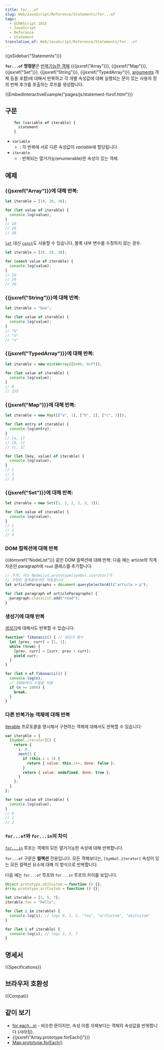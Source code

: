 ```yaml
---
title: for...of
slug: Web/JavaScript/Reference/Statements/for...of
tags:
  - ECMAScript 2015
  - JavaScript
  - Reference
  - Statement
translation_of: Web/JavaScript/Reference/Statements/for...of
---
```


{{jsSidebar("Statements")}}

**`for...of` 명령문**은 [반복가능한 객체](/ko/docs/Web/JavaScript/Reference/Iteration_protocols#iterable) ({{jsxref("Array")}}, {{jsxref("Map")}}, {{jsxref("Set")}}, {{jsxref("String")}}, {{jsxref("TypedArray")}}, [arguments](/ko/docs/Web/JavaScript/Reference/Functions/arguments) 객체 등을 포함)에 대해서 반복하고 각 개별 속성값에 대해 실행되는 문이 있는 사용자 정의 반복 후크를 호출하는 루프를 생성합니다.

{{EmbedInteractiveExample("pages/js/statement-forof.html")}}

## 구문

```js
    for (variable of iterable) {
      statement
    }
```

- `variable`
  - : 각 반복에 서로 다른 속성값이 *variable*에 할당됩니다.
- `iterable`
  - : 반복되는 열거가능(enumerable)한 속성이 있는 객체.

## 예제

### {{jsxref("Array")}}에 대해 반복:

```js
let iterable = [10, 20, 30];

for (let value of iterable) {
  console.log(value);
}
// 10
// 20
// 30
```

[`let`](/ko/docs/Web/JavaScript/Reference/Statements/let) 대신 [`const`](/ko/docs/Web/JavaScript/Reference/Statements/const)도 사용할 수 있습니다, 블록 내부 변수를 수정하지 않는 경우.

```js
let iterable = [10, 20, 30];

for (const value of iterable) {
  console.log(value);
}
// 10
// 20
// 30
```

### {{jsxref("String")}}에 대해 반복:

```js
let iterable = "boo";

for (let value of iterable) {
  console.log(value);
}
// "b"
// "o"
// "o"
```

### {{jsxref("TypedArray")}}에 대해 반복:

```js
let iterable = new Uint8Array([0x00, 0xff]);

for (let value of iterable) {
  console.log(value);
}
// 0
// 255
```

### {{jsxref("Map")}}에 대해 반복:

```js
let iterable = new Map([["a", 1], ["b", 2], ["c", 3]]);

for (let entry of iterable) {
  console.log(entry);
}
// [a, 1]
// [b, 2]
// [c, 3]

for (let [key, value] of iterable) {
  console.log(value);
}
// 1
// 2
// 3
```

### {{jsxref("Set")}}에 대해 반복:

```js
let iterable = new Set([1, 1, 2, 2, 3, 3]);

for (let value of iterable) {
  console.log(value);
}
// 1
// 2
// 3
```

### DOM 컬렉션에 대해 반복

{{domxref("NodeList")}} 같은 DOM 컬렉션에 대해 반복: 다음 예는 article의 직계 자손인 paragraph에 `read` 클래스를 추가합니다:

```js
// 주의: 이는 NodeList.prototype[Symbol.iterator]가
// 구현된 플랫폼에서만 작동합니다
let articleParagraphs = document.querySelectorAll("article > p");

for (let paragraph of articleParagraphs) {
  paragraph.classList.add("read");
}
```

### 생성기에 대해 반복

[생성기](/ko/docs/Web/JavaScript/Reference/Statements/function*)에 대해서도 반복할 수 있습니다:

```js
function* fibonacci() { // 생성기 함수
  let [prev, curr] = [1, 1];
  while (true) {
    [prev, curr] = [curr, prev + curr];
    yield curr;
  }
}

for (let n of fibonacci()) {
  console.log(n);
  // 1000에서 수열을 자름
  if (n >= 1000) {
    break;
  }
}
```

### 다른 반복가능 객체에 대해 반복

[iterable](/ko/docs/Web/JavaScript/Reference/Iteration_protocols#iterable) 프로토콜을 명시해서 구현하는 객체에 대해서도 반복할 수 있습니다:

```js
var iterable = {
  [Symbol.iterator]() {
    return {
      i: 0,
      next() {
        if (this.i < 3) {
          return { value: this.i++, done: false };
        }
        return { value: undefined, done: true };
      }
    };
  }
};

for (var value of iterable) {
  console.log(value);
}
// 0
// 1
// 2
```

### `for...of`와 `for...in`의 차이

[`for...in`](/ko/docs/Web/JavaScript/Reference/Statements/for...in) 루프는 객체의 모든 열거가능한 속성에 대해 반복합니다.

`for...of` 구문은 **컬렉션** 전용입니다. 모든 객체보다는, `[Symbol.iterator]` 속성이 있는 모든 컬렉션 요소에 대해 이 방식으로 반복합니다.

다음 예는 `for...of` 루프와 `for...in` 루프의 차이를 보입니다.

```js
Object.prototype.objCustom = function () {};
Array.prototype.arrCustom = function () {};

let iterable = [3, 5, 7];
iterable.foo = "hello";

for (let i in iterable) {
  console.log(i); // logs 0, 1, 2, "foo", "arrCustom", "objCustom"
}

for (let i of iterable) {
  console.log(i); // logs 3, 5, 7
}
```

## 명세서

{{Specifications}}

## 브라우저 호환성

{{Compat}}

## 같이 보기

- [for each...in](/ko/docs/Web/JavaScript/Reference/Statements/for_each...in) - 비슷한 문이지만, 속성 이름 자체보다는 객체의 속성값을 반복합니다 (사라짐).
- {{jsxref("Array.prototype.forEach()")}}
- [Map.prototype.forEach()](/ko/docs/Web/JavaScript/Reference/Global_Objects/Array/forEach)
